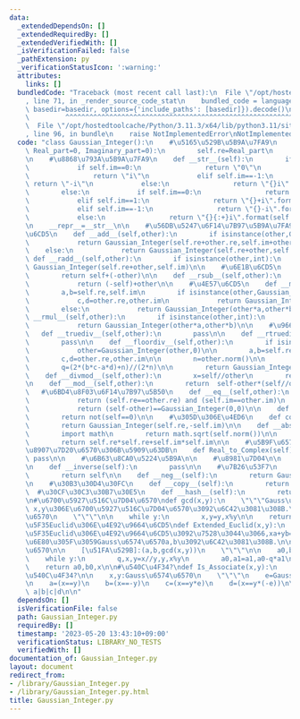 ```yaml
---
data:
  _extendedDependsOn: []
  _extendedRequiredBy: []
  _extendedVerifiedWith: []
  _isVerificationFailed: false
  _pathExtension: py
  _verificationStatusIcon: ':warning:'
  attributes:
    links: []
  bundledCode: "Traceback (most recent call last):\n  File \"/opt/hostedtoolcache/Python/3.11.3/x64/lib/python3.11/site-packages/onlinejudge_verify/documentation/build.py\"\
    , line 71, in _render_source_code_stat\n    bundled_code = language.bundle(stat.path,\
    \ basedir=basedir, options={'include_paths': [basedir]}).decode()\n          \
    \         ^^^^^^^^^^^^^^^^^^^^^^^^^^^^^^^^^^^^^^^^^^^^^^^^^^^^^^^^^^^^^^^^^^^^^^^^^^^^^^^^^\n\
    \  File \"/opt/hostedtoolcache/Python/3.11.3/x64/lib/python3.11/site-packages/onlinejudge_verify/languages/python.py\"\
    , line 96, in bundle\n    raise NotImplementedError\nNotImplementedError\n"
  code: "class Gaussian_Integer():\n    #\u5165\u529B\u5B9A\u7FA9\n    def __init__(self,\
    \ Real_part=0, Imaginary_part=0):\n        self.re=Real_part\n        self.im=Imaginary_part\n\
    \n    #\u8868\u793A\u5B9A\u7FA9\n    def __str__(self):\n        if self.re==0:\n\
    \            if self.im==0:\n                return \"0\"\n            elif self.im==1:\n\
    \                return \"i\"\n            elif self.im==-1:\n               \
    \ return \"-i\"\n            else:\n                return \"{}i\".format(self.im)\n\
    \        else:\n            if self.im==0:\n                return str(self.re)\n\
    \            elif self.im==1:\n                return \"{}+i\".format(self.re)\n\
    \            elif self.im==-1:\n                return \"{}-i\".format(self.re)\n\
    \            else:\n                return \"{}{:+}i\".format(self.re,self.im)\n\
    \n    __repr__=__str__\n\n    #\u56DB\u5247\u6F14\u7B97\u5B9A\u7FA9\n    #\u52A0\
    \u6CD5\n    def __add__(self,other):\n        if isinstance(other,Gaussian_Integer):\n\
    \            return Gaussian_Integer(self.re+other.re,self.im+other.im)\n    \
    \    else:\n            return Gaussian_Integer(self.re+other,self.im)\n\n   \
    \ def __radd__(self,other):\n        if isinstance(other,int):\n            return\
    \ Gaussian_Integer(self.re+other,self.im)\n\n    #\u6E1B\u6CD5\n    def __sub__(self,other):\n\
    \        return self+(-other)\n\n    def __rsub__(self,other):\n        if isinstance(other,int):\n\
    \            return (-self)+other\n\n    #\u4E57\u6CD5\n    def __mul__(self,other):\n\
    \        a,b=self.re,self.im\n        if isinstance(other,Gaussian_Integer):\n\
    \            c,d=other.re,other.im\n            return Gaussian_Integer(a*c-b*d,a*d+b*c)\n\
    \        else:\n            return Gaussian_Integer(other*a,other*b)\n\n    def\
    \ __rmul__(self,other):\n        if isinstance(other,int):\n            a,b=self.re,self.im\n\
    \            return Gaussian_Integer(other*a,other*b)\n\n    #\u9664\u6CD5\n \
    \   def __truediv__(self,other):\n        pass\n\n    def __rtruediv__(self,other):\n\
    \        pass\n\n    def __floordiv__(self,other):\n        if isinstance(other,int):\n\
    \            other=Gaussian_Integer(other,0)\n\n        a,b=self.re,self.im\n\
    \        c,d=other.re,other.im\n\n        n=other.norm()\n\n        p=(2*(a*c+b*d)+n)//(2*n)\n\
    \        q=(2*(b*c-a*d)+n)//(2*n)\n\n        return Gaussian_Integer(p,q)\n\n\
    \    def __divmod__(self,other):\n        x=self//other\n        return (x,self-other*x)\n\
    \n    def __mod__(self,other):\n        return  self-other*(self//other)\n\n \
    \   #\u6BD4\u8F03\u6F14\u7B97\u5B50\n    def __eq__(self,other):\n        if isinstance(other,Gaussian_Integer):\n\
    \            return (self.re==other.re) and (self.im==other.im)\n        else:\n\
    \            return (self-other)==Gaussian_Integer(0,0)\n\n    def __bool__(self):\n\
    \        return not(self==0)\n\n    #\u305D\u306E\u4ED6\n    def conjugate(self):\n\
    \        return Gaussian_Integer(self.re,-self.im)\n\n    def __abs__(self):\n\
    \        import math\n        return math.sqrt(self.norm())\n\n    def norm(self):\n\
    \        return self.re*self.re+self.im*self.im\n\n    #\u5B9F\u6570\u304B\u3089\
    \u8907\u7D20\u6570\u306B\u5909\u63DB\n    def Real_to_Complex(self):\n       \
    \ pass\n\n    #\u6B63\u8CA0\u5224\u5B9A\n\n    #\u8981\u7D04\n\n    #\u9006\u6570\
    \n    def __inverse(self):\n        pass\n\n    #\u7B26\u53F7\n    def __pos__(self):\n\
    \        return self\n\n    def __neg__(self):\n        return Gaussian_Integer(-self.re,-self.im)\n\
    \n    #\u30B3\u30D4\u30FC\n    def __copy__(self):\n        return self\n\n  \
    \  #\u30CF\u30C3\u30B7\u30E5\n    def __hash__(self):\n        return hash((self.re,self.im))\n\
    \n#\u6700\u5927\u516C\u7D04\u6570\ndef gcd(x,y):\n    \"\"\"Gauss\u6574\u6570\
    \ x,y\u306E\u6700\u5927\u516C\u7D04\u6570\u3092\u6C42\u3081\u308B.\n\n    x,y:Gauss\u6574\
    \u6570\n    \"\"\"\n\n    while y:\n        x,y=y,x%y\n\n    return x\n\n#\u62E1\
    \u5F35Euclid\u306E\u4E92\u9664\u6CD5\ndef Extended_Euclid(x,y):\n    \"\"\"\u62E1\
    \u5F35Euclid\u306E\u4E92\u9664\u6CD5\u3092\u7528\u3044\u3066,xa+yb=gcd(x,y)\u3092\
    \u6E80\u305F\u3059Gauss\u6574\u6570a,b\u3092\u6C42\u3081\u308B.\n\n    x,y:Gauss\u6574\
    \u6570\n\n    [\u51FA\u529B]:(a,b,gcd(x,y))\n    \"\"\"\n\n    a0,b0,a1,b1=1,0,0,1\n\
    \    while y:\n        q,x,y=x//y,y,x%y\n        a0,a1=a1,a0-q*a1\n        b0,b1=b1,b0-q*b1\n\
    \    return a0,b0,x\n\n#\u540C\u4F34?\ndef Is_Associate(x,y):\n    \"\"\"x,y\u306F\
    \u540C\u4F34?\n\n    x,y:Gauss\u6574\u6570\n    \"\"\"\n    e=Gaussian_Integer(0,1)\n\
    \n    a=(x==y)\n    b=(x==-y)\n    c=(x==y*e)\n    d=(x==y*(-e))\n\n    return\
    \ a|b|c|d\n\n"
  dependsOn: []
  isVerificationFile: false
  path: Gaussian_Integer.py
  requiredBy: []
  timestamp: '2023-05-20 13:43:10+09:00'
  verificationStatus: LIBRARY_NO_TESTS
  verifiedWith: []
documentation_of: Gaussian_Integer.py
layout: document
redirect_from:
- /library/Gaussian_Integer.py
- /library/Gaussian_Integer.py.html
title: Gaussian_Integer.py
---
```

